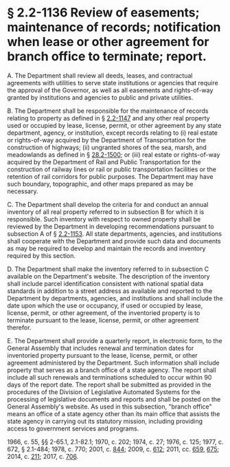 # § 2.2-1136 Review of easements; maintenance of records; notification when lease or other agreement for branch office to terminate; report.

<p>A. The Department shall review all deeds, leases, and contractual agreements with utilities to serve state institutions or agencies that require the approval of the Governor, as well as all easements and rights-of-way granted by institutions and agencies to public and private utilities.</p><p>B. The Department shall be responsible for the maintenance of records relating to property as defined in § <a href='http://law.lis.virginia.gov/vacode/2.2-1147/'>2.2-1147</a> and any other real property used or occupied by lease, license, permit, or other agreement by any state department, agency, or institution, except records relating to (i) real estate or rights-of-way acquired by the Department of Transportation for the construction of highways; (ii) ungranted shores of the sea, marsh, and meadowlands as defined in § <a href='http://law.lis.virginia.gov/vacode/28.2-1500/'>28.2-1500</a>; or (iii) real estate or rights-of-way acquired by the Department of Rail and Public Transportation for the construction of railway lines or rail or public transportation facilities or the retention of rail corridors for public purposes. The Department may have such boundary, topographic, and other maps prepared as may be necessary.</p><p>C. The Department shall develop the criteria for and conduct an annual inventory of all real property referred to in subsection B for which it is responsible. Such inventory with respect to owned property shall be reviewed by the Department in developing recommendations pursuant to subsection A of § <a href='http://law.lis.virginia.gov/vacode/2.2-1153/'>2.2-1153</a>. All state departments, agencies, and institutions shall cooperate with the Department and provide such data and documents as may be required to develop and maintain the records and inventory required by this section.</p><p>D. The Department shall make the inventory referred to in subsection C available on the Department's website. The description of the inventory shall include parcel identification consistent with national spatial data standards in addition to a street address as available and reported to the Department by departments, agencies, and institutions and shall include the date upon which the use or occupancy, if used or occupied by lease, license, permit, or other agreement, of the inventoried property is to terminate pursuant to the lease, license, permit, or other agreement therefor.</p><p>E. The Department shall provide a quarterly report, in electronic form, to the General Assembly that includes renewal and termination dates for inventoried property pursuant to the lease, license, permit, or other agreement administered by the Department. Such information shall include property that serves as a branch office of a state agency. The report shall include all such renewals and terminations scheduled to occur within 90 days of the report date. The report shall be submitted as provided in the procedures of the Division of Legislative Automated Systems for the processing of legislative documents and reports and shall be posted on the General Assembly's website. As used in this subsection, "branch office" means an office of a state agency other than its main office that assists the state agency in carrying out its statutory mission, including providing access to government services and programs.</p><p>1966, c. 55, §§ 2-65.1, 2.1-82.1; 1970, c. 202; 1974, c. 27; 1976, c. 125; 1977, c. 672, § 2.1-484; 1978, c. 770; 2001, c. <a href='http://lis.virginia.gov/cgi-bin/legp604.exe?011+ful+CHAP0844'>844</a>; 2009, c. <a href='http://lis.virginia.gov/cgi-bin/legp604.exe?091+ful+CHAP0612'>612</a>; 2011, cc. <a href='http://lis.virginia.gov/cgi-bin/legp604.exe?111+ful+CHAP0659'>659</a>, <a href='http://lis.virginia.gov/cgi-bin/legp604.exe?111+ful+CHAP0675'>675</a>; 2014, c. <a href='http://lis.virginia.gov/cgi-bin/legp604.exe?141+ful+CHAP0211'>211</a>; 2017, c. <a href='http://lis.virginia.gov/cgi-bin/legp604.exe?171+ful+CHAP0706'>706</a>.</p>